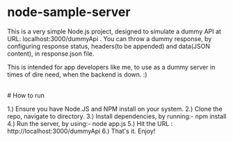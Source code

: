 # node-sample-server

This is a very simple Node.js project, designed to simulate a dummy API at URL: localhost:3000/dummyApi . 
You can throw a dummy response, by configuring response status, headers(to be appended) and data(JSON content), in response.json file.

This is intended for app developers like me, to use as a dummy server in times of dire need, when the backend is down. :)

<br/>
# How to run

1.) Ensure you have Node.JS and NPM install on your system. 
2.) Clone the repo, navigate to directory.
3.) Install dependencies, by running:-
    npm install
4.) Run the server, by using:-
    node app.js
5.) Hit the URL : http://localhost:3000/dummyApi
6.) That's it. Enjoy!
